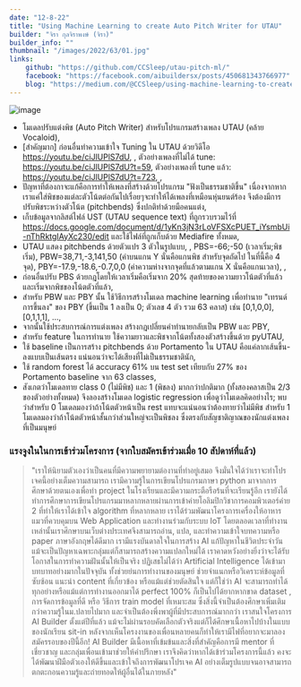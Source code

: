```yaml
---
date: "12-8-22"
title: "Using Machine Learning to create Auto Pitch Writer for UTAU"
builder: "จิรา กุลจิราพงษ์ (จิรา)"
builder_info: ""
thumbnail: "/images/2022/63/01.jpg"
links:
    github: "https://github.com/CCSleep/utau-pitch-ml/"
    facebook: "https://facebook.com/aibuildersx/posts/450681343766977"
    blog: "https://medium.com/@CCSleep/using-machine-learning-to-create-auto-pitch-writer-for-utau-eec2d104236a"
---
```


![image](/images/2022/63/01.jpg)

- โมเดลปรับแต่งพิช (Auto Pitch Writer) สำหรับโปรแกรมสร้างเพลง UTAU (คล้าย Vocaloid),
- [สำคัญมาก] ก่อนอื่นทำความเข้าใจ Tuning ใน UTAU ด้วยวิดีโอ https://youtu.be/ciJlUPlS7dU, , ตัวอย่างเพลงที่ไม่ได้ tune: https://youtu.be/ciJlUPlS7dU?t=59, ตัวอย่างเพลงที่ tune แล้ว: https://youtu.be/ciJlUPlS7dU?t=723, ,
- ปัญหาที่ต้องกาจะแก้คือการทำให้เพลงที่สร้างด้วยโปรแกรม "ฟังเป็นธรรมชาติขึ้น" เนื่องจากหากเราแค่ใส่พิชของแต่ละตัวโน้ตต่อกันไปเรื่อยๆจะทำให้ได้เพลงที่เหมือนหุ่นยนต์ร้อง จึงต้องมีการปรับพิชระหว่างตัวโน้ต (pitchbends) ซึ่งปกติทำด้วยมือคนแต่ง,
- เก็บข้อมูลจากลิสต์ไฟล์ UST (UTAU sequence text) ที่ถูกรวบรวมไว้ที่ https://docs.google.com/document/d/1yKn3jN3rLoVFSXcPUET_iYsmbUi-nThRktgIAyXc230/edit และใช้ไฟล์ที่ถูกเก็บด้วย Mediafire ทั้งหมด,
- UTAU แสดง pitchbends ด้วยตัวแปร 3 ตัวในรูปแบบ, , PBS=-66;-50 (เวลาเริ่ม;พิชเริ่ม), PBW=38,71,-3,141,50 (ค่าบนแกน Y นั่นคือแกนพิช สำหรับจุดถัดไป ในที่นี้คือ 4 จุด), PBY=-17.9,-18.6,-0.7,0,0 (ค่าความห่างจากจุดที่แล้วตามแกน X นั่นคือแกนเวลา), ,
- ก่อนอื่นปรับ PBS ด้วยกฎโดยให้เวลาเริ่มคือเริ่มจาก 20% สุดท้ายของความยาวโน้ตตัวที่แล้ว และเริ่มจากพิชของโน้ตตัวที่แล้ว,
- สำหรับ PBW และ PBY นั้น ใช้วิธีการสร้างโมเดล machine learning เพื่อทำนาย "เทรนด์การขึ้นลง" ของ PBY (ขึ้นเป็น 1 ลงเป็น 0; ตัวเลข 4 ตัว รวม 63 คลาส) เช่น [0,1,0,0], [0,1,1,1], ...,
- จากนั้นใช้ประสบการณ์การแต่งเพลง สร้างกฎเปลี่ยนคำทำนายกลับเป็น PBW และ PBY,
- สำหรับ feature ในการทำนาย ใช้ความยาวและพิชจากโน้ตทั้งสองตัวสร้างขึ้นด้วย pyUTAU,
- ใช้ baseline เป็นการสร้าง pitchbends ด้วย Portamento ใน UTAU คือแค่ลากเส้นขึ้น-ลงแบบเป็นเส้นตรง แน่นอนว่าจะได้เสียงที่ไม่เป็นธรรมชาตินัก,
- ใช้ random forest ได้ accuracy 61% บน test set เทียบกับ 27% ของ Portamento baseline จาก 63 classes,
- สังเกตว่าโมเดลทาย class 0 (ไม่มีพิช) และ 1 (พิชลง) มากกว่าปกติมาก (ทั้งสองคลาสเป็น 2/3 ของตัวอย่างทั้งหมด) จึงลองสร้างโมเดล logistic regression เพื่อดูว่าโมเดลคิดอย่างไร; พบว่าสำหรับ 0 โมเดลมองว่าถ้าโน้ตตัวหน้าเป็น rest แทบจะแน่นอนว่าต้องทายว่าไม่มีพิช สำหรับ 1 โมเดลมองว่าถ้าโน้ตตัวหน้าสั้นกว่าส่วนใหญ่จะเป็นพิชลง ซึ่งตรงกับสัญชาติญาณของนักแต่งเพลงที่เป็นมนุษย์

### แรงจูงในในการเข้าร่วมโครงการ (จากใบสมัครเข้าร่วมเมื่อ 10 สัปดาห์ที่แล้ว)

> "เราให้นิยามตัวเองว่าเป็นคนที่มีความพยายามต่องานที่ทำอยู่เสมอ จึงมั่นใจได้ว่าเราจะทำโปรเจคนี้อย่างเต็มความสามารถ เรามีความรู้ในการเขียนโปรแกรมภาษา python มาจากการศึกษาด้วยตนเองเพื่อทำ project ในโรงเรียนและมีความกระตือรือร้นที่จะเรียนรู้อีก เรายังได้ทำการศึกษาการเขียนโปรแกรมมาหลากหลายผ่านการเข้าค่ายโอลิมปิกวิชาการคอมพิวเตอร์ค่าย 2 ที่ทำให้เราได้เข้าใจ algorithm ที่หลากหลาย เราได้ร่วมพัฒนาโครงการเครื่องให้อาหารแมวที่ควบคุมบน Web Application และทำงานร่วมกับระบบ IoT โดยตลอดเวลาที่ทำงานเหล่านั้นเราศึกษาบนเว็บต่างประเทศจึงสามารถอ่าน, แปล, และทำความเข้าใจบทความหรือ paper ภาษาอังกฤษได้ดีมาก เรามีแรงบันดาลใจในการสร้าง AI แก้ปัญหาในชีวิตประจำวัน แม้จะเป็นปัญหาเฉพาะกลุ่มแต่ก็สามารถสร้างความแปลกใหม่ได้ เราคาดหวังอย่างยิ่งว่าจะได้รับโอกาสในการทำความฝันนั้นให้เป็นจริง  ปฏิเสธไม่ได้ว่า Artificial Intelligence ได้เข้ามาบทบาทอย่างมากในปัจจุบัน ทั้งช่วยย่นการทำงานของมนุษย์ ช่วยจำแนกหรือวิเคราะห์ข้อมูลที่ซับซ้อน แนะนำ content ที่เกี่ยวข้อง หรือแม้แต่ช่วยตัดสินใจ แต่ก็ใช่ว่า AI จะสามารถทำได้ทุกอย่างหรือแม้แต่การทำงานออกมาได้ perfect 100% ก็เป็นไปได้ยากหากขาด dataset , การจัดการข้อมูลที่ดี หรือ วิธีการ train model ที่เหมาะสม ซึ่งสิ่งนี้จำเป็นต้องศึกษาเพิ่มเติมกว่าความรู้ในม.ปลายไปมาก และจำเป็นต้องพึ่งพาผู้ที่มีประสบการณ์มากกว่า  เราสนใจโครงการ AI Builder ตั้งแต่ปีที่แล้ว แม้จะไม่ผ่านรอบคัดเลือกตัวจริงแต่ก็ได้ศึกษาเนื้อหาไปบ้างในแบบของนักเรียน sit-in หลังจากเห็นโครงงานของเพื่อนหลายคนก็ทำให้เรามีไฟที่อยากจะมาลองสมัครรอบของปีนี้อีก! AI Builder มีเนื้อหาที่เข้มข้นและสิ่งที่สำคัญคือการมี mentor ที่เชี่ยวชาญ และกลุ่มเพื่อนเข้ามาช่วยให้คำปรึกษา เราจึงคิดว่าหากได้เข้าร่วมโครงการนี้แล้ว คงจะได้พัฒนาฝีมือตัวเองให้ดีขึ้นและเข้าใจถึงการพัฒนาโปรเจค AI อย่างเต็มรูปแบบจนอาจสามารถตกตะกอนความรู้และถ่ายทอดให้ผู้อื่นได้ในภายหลัง"